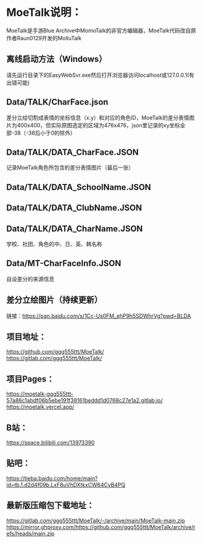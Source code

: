 # MoeTalk说明： 
MoeTalk是手游Blue Archive中MomoTalk的非官方编辑器，MoeTalk代码改自原作者Raun0129开发的MolluTalk
## 离线启动方法（Windows） 
请先运行目录下的EasyWebSvr.exe然后打开浏览器访问localhost或127.0.0.1(有出错可能) 
## Data/TALK/CharFace.json 
差分立绘切割成表情的坐标信息（x.y）和对应的角色ID，MoeTalk的差分表情图片为400x400，但实际原图选定的区域为476x476，json里记录的xy坐标全部-38（-38后小于0的除外） 
## Data/TALK/DATA_CharFace.JSON 
记录MoeTalk角色所包含的差分表情图片（最后一张） 
## Data/TALK/DATA_SchoolName.JSON 
## Data/TALK/DATA_ClubName.JSON 
## Data/TALK/DATA_CharName.JSON 
学校、社团、角色的中、日、英、韩名称 
## Data/MT-CharFaceInfo.JSON 
自设差分的来源信息 
## 差分立绘图片（持续更新） 
链接：https://pan.baidu.com/s/1Cc-Us0FM_ehP9h5SDWhrVg?pwd=BLDA 
## 项目地址： 
https://github.com/ggg555ttt/MoeTalk/  
https://gitlab.com/ggg555ttt/MoeTalk/ 
## 项目Pages： 
https://moetalk-ggg555ttt-57a86c1abdf06b5ebe191f38161beddd1d0768c27e1a2.gitlab.io/  
https://moetalk.vercel.app/ 
## B站： 
https://space.bilibili.com/13973390 
## 贴吧： 
https://tieba.baidu.com/home/main?id=tb.1.d2d4f09b.LxF8uVhDXtkxCW64CyB4PQ
## 最新版压缩包下载地址： 
https://gitlab.com/ggg555ttt/MoeTalk/-/archive/main/MoeTalk-main.zip  
https://mirror.ghproxy.com/https://github.com/ggg555ttt/MoeTalk/archive/refs/heads/main.zip  
